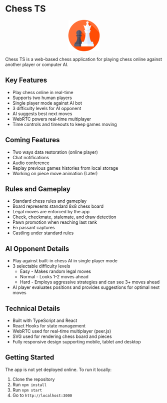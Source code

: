 # Chess TS

<center>
    <img src="public/chess.png" alt="Chess TS screenshot" width="100">
</center>

Chess TS is a web-based chess application for playing chess online against another player or computer AI.

## Key Features

- Play chess online in real-time
- Supports two human players
- Single player mode against AI bot
- 3 difficulty levels for AI opponent
- AI suggests best next moves
- WebRTC powers real-time multiplayer
- Time controls and timeouts to keep games moving

## Coming Features

- Two ways data restoration (online player)
- Chat notifications
- Audio conference
- Replay previous games histories from local storage
- Working on piece move animation (Later)

## Rules and Gameplay

- Standard chess rules and gameplay
- Board represents standard 8x8 chess board
- Legal moves are enforced by the app
- Check, checkmate, stalemate, and draw detection
- Pawn promotion when reaching last rank
- En passant captures
- Castling under standard rules

## AI Opponent Details

- Play against built-in chess AI in single player mode
- 3 selectable difficulty levels
  - Easy - Makes random legal moves
  - Normal - Looks 1-2 moves ahead
  - Hard - Employs aggressive strategies and can see 3+ moves ahead
- AI player evaluates positions and provides suggestions for optimal next moves

## Technical Details

- Built with TypeScript and React
- React Hooks for state management
- WebRTC used for real-time multiplayer (peer.js)
- SVG used for rendering chess board and pieces
- Fully responsive design supporting mobile, tablet and desktop

## Getting Started

The app is not yet deployed online. To run it locally:

1. Clone the repository
2. Run `npm install`
3. Run `npm start`
4. Go to `http://localhost:3000`
